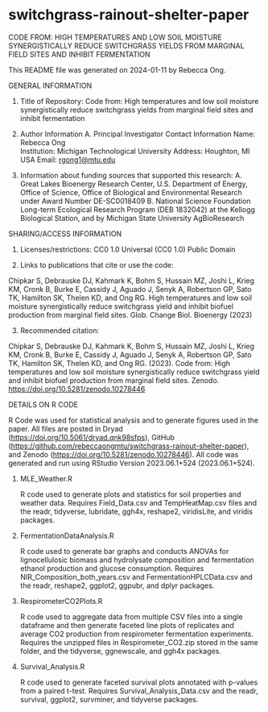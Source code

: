 # switchgrass-rainout-shelter-paper

CODE FROM: HIGH TEMPERATURES AND LOW SOIL MOISTURE SYNERGISTICALLY REDUCE SWITCHGRASS YIELDS FROM MARGINAL FIELD SITES AND INHIBIT FERMENTATION

This README file was generated on 2024-01-11 by Rebecca Ong.

GENERAL INFORMATION

1. Title of Repository: Code from: High temperatures and low soil moisture synergistically reduce switchgrass yields from marginal field sites and inhibit fermentation

2. Author Information
	A. Principal Investigator Contact Information
  	 Name: Rebecca Ong	
  	 Institution: Michigan Technological University
  	 Address: Houghton, MI USA
  	 Email: rgong1@mtu.edu

3. Information about funding sources that supported this research: 
	A. Great Lakes Bioenergy Research Center, U.S. Department of Energy, Office of Science, Office of Biological and Environmental Research under Award Number DE-SC0018409
	B. National Science Foundation Long-term Ecological Research Program (DEB 1832042) at the Kellogg Biological Station, and by Michigan State University AgBioResearch
	

SHARING/ACCESS INFORMATION

1. Licenses/restrictions: CC0 1.0 Universal (CC0 1.0) Public Domain

2. Links to publications that cite or use the code:

Chipkar S, Debrauske DJ, Kahmark K, Bohm S, Hussain MZ, Joshi L, Krieg KM, Cronk B, Burke E, Cassidy J, Aguado J, Senyk A, Robertson GP, Sato TK, Hamilton SK, Thelen KD, and Ong RG. High temperatures and low soil moisture synergistically reduce switchgrass yield and inhibit biofuel production from marginal field sites. Glob. Change Biol. Bioenergy (2023)

3. Recommended citation: 

Chipkar S, Debrauske DJ, Kahmark K, Bohm S, Hussain MZ, Joshi L, Krieg KM, Cronk B, Burke E, Cassidy J, Aguado J, Senyk A, Robertson GP, Sato TK, Hamilton SK, Thelen KD, and Ong RG. (2023). Code from: High temperatures and low soil moisture synergistically reduce switchgrass yield and inhibit biofuel production from marginal field sites. Zenodo. https://doi.org/10.5281/zenodo.10278446


DETAILS ON R CODE

R Code was used for statistical analysis and to generate figures used in the paper. All files are posted in Dryad (https://doi.org/10.5061/dryad.qnk98sfps), GitHub (https://github.com/rebeccaongmtu/switchgrass-rainout-shelter-paper), and Zenodo (https://doi.org/10.5281/zenodo.10278446). All code was generated and run using RStudio Version 2023.06.1+524 (2023.06.1+524).

1. MLE_Weather.R

     R code used to generate plots and statistics for soil properties and weather data. Requires Field_Data.csv and TempHeatMap.csv files and the readr, tidyverse, lubridate, ggh4x, reshape2, viridisLite, and viridis packages.


2. FermentationDataAnalysis.R

     R code used to generate bar graphs and conducts ANOVAs for lignocellulosic biomass and hydrolysate composition and fermentation ethanol production and glucose consumption. Requires NIR_Composition_both_years.csv and FermentationHPLCData.csv and the readr, reshape2, ggplot2, ggpubr, and dplyr packages.


3. RespirometerCO2Plots.R

     R code used to aggregate data from multiple CSV files into a single dataframe and then generate faceted line plots of replicates and average CO2 production from respirometer fermentation experiments. Requires the unzipped files in Respirometer_CO2.zip stored in the same folder, and the tidyverse, ggnewscale, and ggh4x packages.


4. Survival_Analysis.R

     R code used to generate faceted survival plots annotated with p-values from a paired t-test. Requires Survival_Analysis_Data.csv and the readr, survival, ggplot2, survminer, and tidyverse packages. 

